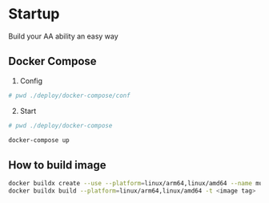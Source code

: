 # Startup
Build your AA ability an easy way

## Docker Compose

1. Config

```sh
# pwd ./deploy/docker-compose/conf


```

2. Start

```sh
# pwd ./deploy/docker-compose

docker-compose up
```

## How to build image

```sh
docker buildx create --use --platform=linux/arm64,linux/amd64 --name multi-platform-builder
docker buildx build --platform=linux/arm64,linux/amd64 -t <image tag> .
```
